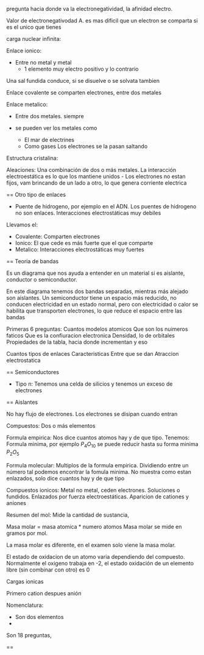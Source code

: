 pregunta hacia donde va la electronegatividad, la afinidad electro.

Valor de electronegativodad A.
es mas dificil que un electron se comparta si es el unico que tienes

carga nuclear infinita:

Enlace ionico:
- Entre no metal y metal
    - 1 elemento muy electro positivo y lo contrario

Una sal fundida conduce, si se disuelve o se solvata tambien

Enlace covalente se comparten electrones, entre dos metales

Enlace metalico:
- Entre dos metales. siempre

- se pueden ver los metales como
    - El mar de electrines
    - Como gases
Los electrones se la pasan saltando

Estructura cristalina:

Aleaciones: Una combinación de dos o más metales. La interacción electroestática es lo que los mantiene unidos
    - Los electrones no estan fijos, vam brincando de un lado a otro, lo que genera corriente electrica

== Otro tipo de enlaces

- Puente de hidrogeno, por ejemplo en el ADN. Los puentes de hidrogeno no son enlaces. Interacciones electrostáticas muy debiles

Llevamos el:
- Covalente: Comparten electrones
- Ionico: El que cede es más fuerte que el que comparte 
- Metalico: Interacciones electrostáticas muy fuertes


== Teoria de bandas

Es un diagrama que nos ayuda a entender en un material si es aislante, conductor o semiconductor. 

En este diagrama tenemos dos bandas separadas, mientras más alejado son aislantes.
Un semiconductor tiene un espacio más reducido, no conducen electricidad en un estado normal, pero con electricidad o calor se habilita que transporten electrones, lo que reduce el espacio entre las bandas


Primeras 6 preguntas:
Cuantos modelos atomicos
Que son los nuimeros faticos
Que es la confiuracion electronica
Densidad, lo de orbitales
Propiedades de la tabla, hacia donde incrementan y eso 


Cuantos tipos de enlaces
Caracteristicas
Entre que se dan
Atraccion electrostatica

== Semiconductores

- Tipo n: Tenemos una celda de silicios y tenemos un exceso de electrones

== Aislantes

No hay flujo de electrones. Los electrones se disipan cuando entran

Compuestos: Dos o más elementos

Formula empirica: Nos dice cuantos atomos hay y de que tipo.
    Tenemos: Formula minima, por ejemplo $P_4 O_10$ se puede reducir hasta su forma minima $P_2 O_5$

Formula molecular: Multiplos de la formula empirica. Dividiendo entre un número tal podemos encontrar la fomula minima.
    No muestra como estan enlazados, solo dice cuantos hay y de que tipo

Compuestos ionicos: Metal no metal, ceden electrones. Soluciones o fundidos. Enlazados por fuerza electroestáticas. Aparicion de cationes y aniones

Resumen del mol: Mide la cantidad de sustancia, 

Masa molar = masa atomica * numero atomos
Masa molar se mide en gramos por mol.

La masa molar es diferente, en el examen solo viene la masa molar.

El estado de oxidacion de un atomo varia dependiendo del compuesto. Normalmente el oxigeno trabaja en -2, el estado oxidación de un elemento libre (sin combinar con otro) es 0

Cargas ionicas 

Primero cation despues anión

Nomenclatura:
- Son dos elementos
- 

Son 18 preguntas, 

== 

 